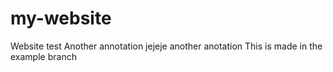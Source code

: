 # my-website
Website test
Another annotation
jejeje another anotation
This is made in the example branch
